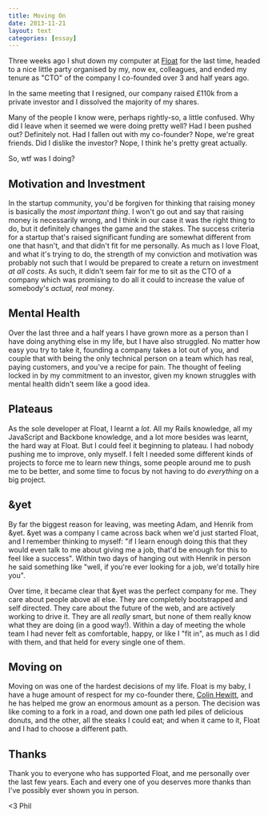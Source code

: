 ```yaml
---
title: Moving On
date: 2013-11-21
layout: text
categories: [essay]
---
```


Three weeks ago I shut down my computer at [Float](http://floatapp.com) for the last time, headed to a nice little party organised by my, now ex, colleagues, and ended my tenure as "CTO" of the company I co-founded over 3 and half years ago.

In the same meeting that I resigned, our company raised £110k from a private investor and I dissolved the majority of my shares.

Many of the people I know were, perhaps rightly-so, a little confused. Why did I leave when it seemed we were doing pretty well? Had I been pushed out? Definitely not. Had I fallen out with my co-founder? Nope, we're great friends. Did I dislike the investor? Nope, I think he's pretty great actually.

So, wtf was I doing?

## Motivation and Investment

In the startup community, you'd be forgiven for thinking that raising money is basically the _most important thing_. I won't go out and say that raising money is necessarily wrong, and I think in our case it was the right thing to do, but it definitely changes the game and the stakes. The success criteria for a startup that's raised significant funding are somewhat different from one that hasn't, and that didn't fit for me personally. As much as I love Float, and what it's trying to do,   the strength of my conviction and motivation was probably not such that I would be prepared to create a return on investment _at all costs_. As such, it didn't seem fair for me to sit as the CTO of a company which was promising to do all it could to increase the value of somebody's _actual, real_ money.

## Mental Health

Over the last three and a half years I have grown more as a person than I have doing anything else in my life, but I have also struggled. No matter how easy you try to take it, founding a company takes a lot out of you, and couple that with being the only technical person on a team which has real, paying customers, and you've a recipe for pain. The thought of feeling locked in by my commitment to an investor, given my known struggles with mental health didn't seem like a good idea.

## Plateaus

As the sole developer at Float, I learnt a _lot_. All my Rails knowledge, all my JavaScript and Backbone knowledge, and a lot more besides was learnt, the hard way at Float. But I could feel it beginning to plateau. I had nobody pushing me to improve, only myself. I felt I needed some different kinds of projects to force me to learn new things, some people around me to push me to be better, and some time to focus by not having to do _everything_ on a big project.

## &yet

By far the biggest reason for leaving, was meeting Adam, and Henrik from &yet. &yet was a company I came across back when we'd just started Float, and I remember thinking to myself: "if I learn enough doing this that they would even talk to me about giving me a job, that'd be enough for this to feel like a success". Within two days of hanging out with Henrik in person he said something like "well, if you're ever looking for a job, we'd totally hire you".

Over time, it became clear that &yet was the perfect company for me. They care about people above all else. They are completely bootstrapped and self directed. They care about the future of the web, and are actively working to drive it. They are all _really_ smart, but none of them really know what they are doing (in a good way!). Within a day of meeting the whole team I had never felt as comfortable, happy, or like I "fit in", as much as I did with them, and that held for every single one of them.

## Moving on

Moving on was one of the hardest decisions of my life. Float is my baby, I have a huge amount of respect for my co-founder there, [Colin Hewitt](http://twitter.com/colinhewitt), and he has helped me grow an enormous amount as a person. The decision was like coming to a fork in a road, and down one path led piles of delicious donuts, and the other, all the steaks I could eat; and when it came to it, Float and I had to choose a different path.

## Thanks

Thank you to everyone who has supported Float, and me personally over the last few years. Each and every one of you deserves more thanks than I've possibly ever shown you in person.

<3 Phil
